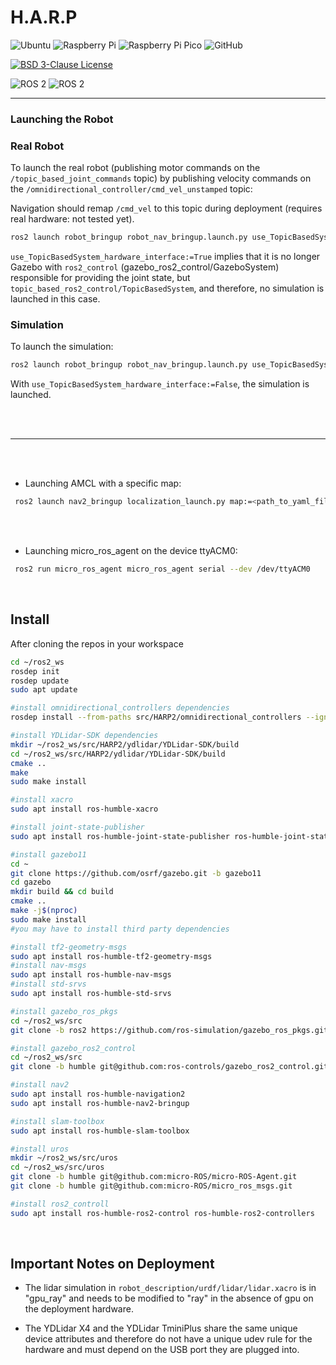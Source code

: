 # H.A.R.P

![Ubuntu](https://img.shields.io/badge/Ubuntu-E95420?style=plastic&logo=ubuntu&logoColor=white)
![Raspberry Pi](https://img.shields.io/badge/Raspberry%20Pi-A22846?style=plastic&logo=Raspberry%20Pi&logoColor=white)
![Raspberry Pi Pico](https://img.shields.io/badge/Raspberry%20Pi%20Pico-008287?style=plastic&logo=Raspberry%20Pi&logoColor=white)
![GitHub](https://img.shields.io/badge/github-%23121011.svg?style=plastic&logo=github&logoColor=white)

[![BSD 3-Clause License](https://img.shields.io/badge/License-BSD%203--Clause-0EA94B)](https://opensource.org/licenses/BSD-3-Clause)

![ROS 2](https://img.shields.io/badge/ROS2-humble-0EA94B?style=flat&logo=ros&logoColor=22314E)
![ROS 2](https://img.shields.io/badge/ROS2-humble-0EA94B?style=flat&logo=ros&logoColor=white&labelColor=22314E)

---

### Launching the Robot

### Real Robot

To launch the real robot (publishing motor commands on the `/topic_based_joint_commands` topic) by publishing velocity commands on the `/omnidirectional_controller/cmd_vel_unstamped` topic:

Navigation should remap `/cmd_vel` to this topic during deployment (requires real hardware: not tested yet).

```bash
ros2 launch robot_bringup robot_nav_bringup.launch.py use_TopicBasedSystem_hardware_interface:=True
```

`use_TopicBasedSystem_hardware_interface:=True` implies that it is no longer Gazebo with `ros2_control` (gazebo_ros2_control/GazeboSystem) responsible for providing the joint state, but `topic_based_ros2_control/TopicBasedSystem`, and therefore, no simulation is launched in this case.

### Simulation

To launch the simulation:

```bash
ros2 launch robot_bringup robot_nav_bringup.launch.py use_TopicBasedSystem_hardware_interface:=False
```

With `use_TopicBasedSystem_hardware_interface:=False`, the simulation is launched.


<br>
<br>

---
<br>
<br>

- Launching AMCL with a specific map:
```bash
 ros2 launch nav2_bringup localization_launch.py map:=<path_to_yaml_file_of_your_map>
```
<br>
<br>

- Launching micro_ros_agent on the device ttyACM0:
```bash
 ros2 run micro_ros_agent micro_ros_agent serial --dev /dev/ttyACM0
```

<br>


## Install

After cloning the repos in your workspace

```bash
cd ~/ros2_ws
rosdep init
rosdep update
sudo apt update

#install omnidirectional_controllers dependencies
rosdep install --from-paths src/HARP2/omnidirectional_controllers --ignore-src -r -y --rosdistro humble

#install YDLidar-SDK dependencies
mkdir ~/ros2_ws/src/HARP2/ydlidar/YDLidar-SDK/build
cd ~/ros2_ws/src/HARP2/ydlidar/YDLidar-SDK/build
cmake ..
make
sudo make install

#install xacro
sudo apt install ros-humble-xacro

#install joint-state-publisher
sudo apt install ros-humble-joint-state-publisher ros-humble-joint-state-publisher-gui

#install gazebo11
cd ~
git clone https://github.com/osrf/gazebo.git -b gazebo11
cd gazebo
mkdir build && cd build
cmake ..
make -j$(nproc)
sudo make install
#you may have to install third party dependencies

#install tf2-geometry-msgs
sudo apt install ros-humble-tf2-geometry-msgs
#install nav-msgs
sudo apt install ros-humble-nav-msgs
#install std-srvs
sudo apt install ros-humble-std-srvs

#install gazebo_ros_pkgs
cd ~/ros2_ws/src
git clone -b ros2 https://github.com/ros-simulation/gazebo_ros_pkgs.git

#install gazebo_ros2_control
cd ~/ros2_ws/src
git clone -b humble git@github.com:ros-controls/gazebo_ros2_control.git

#install nav2
sudo apt install ros-humble-navigation2
sudo apt install ros-humble-nav2-bringup

#install slam-toolbox
sudo apt install ros-humble-slam-toolbox

#install uros
mkdir ~/ros2_ws/src/uros
cd ~/ros2_ws/src/uros
git clone -b humble git@github.com:micro-ROS/micro-ROS-Agent.git
git clone -b humble git@github.com:micro-ROS/micro_ros_msgs.git

#install ros2_controll
sudo apt install ros-humble-ros2-control ros-humble-ros2-controllers

```

<br>


## Important Notes on Deployment

- The lidar simulation in `robot_description/urdf/lidar/lidar.xacro` is in "gpu_ray" and needs to be modified to "ray" in the absence of gpu on the deployment hardware.

- The YDLidar X4 and the YDLidar TminiPlus share the same unique device attributes and therefore do not have a unique udev rule for the hardware and must depend on the USB port they are plugged into.